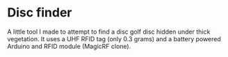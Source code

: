 # Disc finder

A little tool I made to attempt to find a disc golf disc hidden under thick vegetation. It uses a UHF RFID tag (only 0.3 grams) and a battery powered Arduino and RFID module (MagicRF clone).
